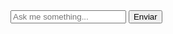 <!-- En tu archivo .html o .md -->
<div id="chat-container">
  <div id="chat-history"></div>
  <input type="text" id="user-input" placeholder="Ask me something...">
  <button onclick="sendMessage()">Enviar</button>
</div>

<script src="{{ '/assets/js/chat.js' | relative_url }}"></script>
<script>
// Función para enviar mensajes
async function sendMessage() {
  const input = document.getElementById('user-input');
  const message = input.value;
  
  if (!message) return;
  
  // Mostrar mensaje usuario
  const chatHistory = document.getElementById('chat-history');
  chatHistory.innerHTML += `<div class="user-msg">Tú: ${message}</div>`;
  
  input.value = ""; // Limpiar input
  chatHistory.innerHTML += `<div class="ai-msg">AI: Thinking...</div>`;
  
  // Obtener respuesta
  const response = await askAI(message);
  
  // Reemplazar "Pensando..." con respuesta real
  chatHistory.lastChild.innerHTML = `AI: ${response}`;
}
</script>
